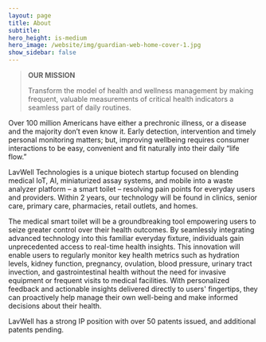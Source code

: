 ```yaml
---
layout: page
title: About
subtitle: 
hero_height: is-medium
hero_image: /website/img/guardian-web-home-cover-1.jpg
show_sidebar: false
---
```


>**OUR MISSION**
>
> Transform the model of health and wellness management by making frequent, valuable measurements of critical health indicators a seamless part of daily routines.

Over 100 million Americans have either a prechronic illness, or a disease and the majority don’t even know it. Early detection, intervention and timely personal monitoring matters; but, improving wellbeing requires consumer interactions to be easy, convenient and fit naturally into their daily “life flow.”

LavWell Technologies is a unique biotech startup focused on blending medical IoT, AI, miniaturized assay systems, and mobile into a waste analyzer platform – a smart toilet – resolving pain points for everyday users and providers. Within 2 years, our technology will be found in clinics, senior care, primary care, pharmacies, retail outlets, and homes.

The medical smart toilet will be a groundbreaking tool empowering users to seize greater control over their health outcomes. By seamlessly integrating advanced technology into this familiar everyday fixture, individuals gain unprecedented access to real-time health insights. This innovation will enable users to regularly monitor key health metrics such as hydration levels, kidney function, pregnancy, ovulation, blood pressure, urinary tract invection, and gastrointestinal health without the need for invasive equipment or frequent visits to medical facilities. With personalized feedback and actionable insights delivered directly to users' fingertips, they can proactively help manage their own well-being and make informed decisions about their health.

LavWell has a strong IP position with over 50 patents issued, and additional patents pending.  
